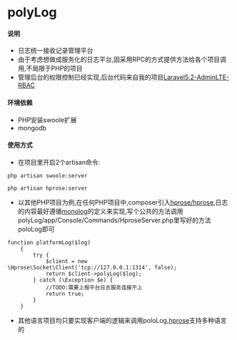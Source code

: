 # polyLog
#### 说明

- 日志统一接收记录管理平台
- 由于考虑想做成服务化的日志平台,固采用RPC的方式提供方法给各个项目调用,不局限于PHP的项目
- 管理后台的权限控制已经实现,后台代码来自我的项目[Laravel5.2-AdminLTE-RBAC](https://github.com/forgottener/Laravel5.2-AdminLTE-RBAC)

#### 环境依赖

- PHP安装swoole扩展
- mongodb

#### 使用方式

- 在项目里开启2个artisan命令:

```
php artisan swoole:server

php artisan hprose:server
```

- 以其他PHP项目为例,在任何PHP项目中,composer引入[hprose/hprose](https://github.com/hprose/hprose-php),日志的内容最好遵循[monolog](https://github.com/Seldaek/monolog/blob/master/doc/01-usage.md)的定义来实现,写个公共的方法调用polyLog/app/Console/Commands/HproseServer.php里写好的方法poloLog即可

```
function platformLog($log)
    {
        try {
            $client = new \Hprose\Socket\Client('tcp://127.0.0.1:1314', false);
            return $client->polyLog($log);
        } catch (\Exception $e) {
            //TODO:需要上报平台日志服务连接不上
            return true;
        }
    }
```
- 其他语言项目均只要实现客户端的逻辑来调用poloLog,[hprose](https://github.com/hprose)支持多种语言的